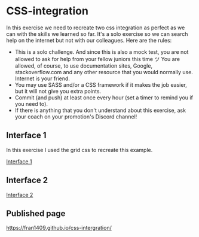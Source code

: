 # CSS-integration

In this exercise we need to recreate two css integration as perfect as we can with the skills we learned so far. It's a solo exercise so we can search help on the internet but not with our colleagues. Here are the rules:

- This is a solo challenge. And since this is also a mock test, you are not allowed to ask for help from your fellow juniors this time ツ
You are allowed, of course, to use documentation sites, Google, stackoverflow.com and any other resource that you would normally use. Internet is your friend.
- You may use SASS and/or a CSS framework if it makes the job easier, but it will not give you extra points.
- Commit (and push) at least once every hour (set a timer to remind you if you need to).
- If there is anything that you don't understand about this exercise, ask your coach on your promotion's Discord channel!

## Interface 1

In this exercise I used the grid css to recreate this example. 

[Interface 1](https://fran1409.github.io/css-intergration/index1.html)

## Interface 2

[Interface 2](https://fran1409.github.io/css-intergration/index2.html)

## Published page
https://fran1409.github.io/css-intergration/